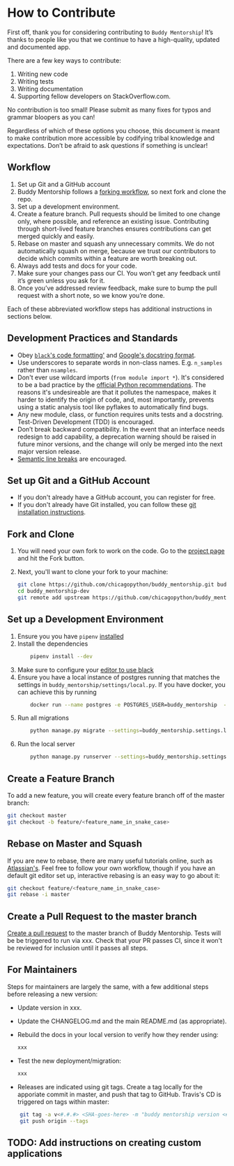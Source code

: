 # How to Contribute

First off, thank you for considering contributing to `Buddy Mentorship`!
It’s thanks to people like you that we continue to have a high-quality, updated and documented app.

There are a few key ways to contribute:
1. Writing new code
2. Writing tests
3. Writing documentation
4. Supporting fellow developers on StackOverflow.com.

No contribution is too small!
Please submit as many fixes for typos and grammar bloopers as you can!

Regardless of which of these options you choose,
this document is meant to make contribution more accessible by codifying tribal knowledge and expectations.
Don’t be afraid to ask questions if something is unclear!

## Workflow

1. Set up Git and a GitHub account
2. Buddy Mentorship follows a [forking workflow](https://www.atlassian.com/git/tutorials/comparing-workflows/forking-workflow), so next fork and clone the repo.
3. Set up a development environment.
4. Create a feature branch.
   Pull requests should be limited to one change only, where possible, and reference an existing issue.
   Contributing through short-lived feature branches ensures contributions can get merged quickly and easily.
5. Rebase on master and squash any unnecessary commits.
   We do not automatically squash on merge, because we trust our contributors to decide which commits within a feature are worth breaking out.
6. Always add tests and docs for your code.
7. Make sure your changes pass our CI.
   You won’t get any feedback until it’s green unless you ask for it.
8. Once you’ve addressed review feedback, make sure to bump the pull request with a short note, so we know you’re done.

Each of these abbreviated workflow steps has additional instructions in sections below.


## Development Practices and Standards

- Obey [`black`'s code formatting'](https://black.readthedocs.io/en/stable/the_black_code_style.html) and [Google's docstring format](https://sphinxcontrib-napoleon.readthedocs.io/en/latest/example_google.html).
- Use underscores to separate words in non-class names.
  E.g. `n_samples` rather than `nsamples`.
- Don't ever use wildcard imports (`from module import *`).
  It's considered to be a bad practice by the [official Python recommendations](https://docs.python.org/3/tutorial/modules.html#importing-from-a-package).
  The reasons it's undesireable are that it
  pollutes the namespace,
  makes it harder to identify the origin of code,
  and, most importantly, prevents using a static analysis tool like pyflakes to automatically find bugs.
- Any new module, class, or function requires units tests and a docstring.
  Test-Driven Development (TDD) is encouraged.
- Don’t break backward compatibility.
  In the event that an interface needs redesign to add capability,
  a deprecation warning should be raised in future minor versions,
  and the change will only be merged into the next major version release.
- [Semantic line breaks](https://sembr.org/) are encouraged.


## Set up Git and a GitHub Account

- If you don't already have a GitHub account, you can register for free.
- If you don't already have Git installed,
  you can follow these [git installation instructions](https://help.github.com/en/articles/set-up-git).


## Fork and Clone

1. You will need your own fork to work on the code. Go to the [project page](https://github.com/chicagopython/buddy_mentorship) and hit the Fork button.
2. Next, you'll want to clone your fork to your machine:

    ```bash
    git clone https://github.com/chicagopython/buddy_mentorship.git buddy_mentorship-dev
    cd buddy_mentorship-dev
    git remote add upstream https://github.com/chicagopython/buddy_mentorship.git
    ```


## Set up a Development Environment

1. Ensure you you have `pipenv` [installed](https://pipenv.kennethreitz.org/en/latest/#install-pipenv-today)
2. Install the dependencies
    ```bash
        pipenv install --dev
    ```
3. Make sure to configure your [editor to use black](https://github.com/psf/black#editor-integration)
4. Ensure you have a local instance of postgres running that matches the settings in `buddy_mentorship/settings/local.py`.
  If you have docker, you can achieve this by running
    ```bash
        docker run --name postgres -e POSTGRES_USER=buddy_mentorship  -e POSTGRES_DB='buddy_mentorship' -p 5432:5432 -d postgres
    ```
5. Run all migrations
    ```bash
        python manage.py migrate --settings=buddy_mentorship.settings.local
    ```
6. Run the local server
    ```bash
        python manage.py runserver --settings=buddy_mentorship.settings.local
    ```


## Create a Feature Branch

To add a new feature, you will create every feature branch off of the master branch:

```bash
git checkout master
git checkout -b feature/<feature_name_in_snake_case>
```


## Rebase on Master and Squash

If you are new to rebase, there are many useful tutorials online,
such as [Atlassian's](https://www.atlassian.com/git/tutorials/rewriting-history/git-rebase).
Feel free to follow your own workflow,
though if you have an default git editor set up,
interactive rebasing is an easy way to go about it:

```bash
git checkout feature/<feature_name_in_snake_case>
git rebase -i master
```


## Create a Pull Request to the master branch

[Create a pull request](https://help.github.com/en/articles/creating-a-pull-request-from-a-fork)
to the master branch of Buddy Mentorship.
Tests will be be triggered to run via xxx.
Check that your PR passes CI,
since it won't be reviewed for inclusion until it passes all steps.

## For Maintainers

Steps for maintainers are largely the same,
with a few additional steps before releasing a new version:

-   Update version in xxx.
-   Update the CHANGELOG.md and the main README.md (as appropriate).
-   Rebuild the docs in your local version to verify how they render using:

    ```bash
    xxx
    ```
-   Test the new deployment/migration:

    ```bash
    xxx
    ```
-   Releases are indicated using git tags.
    Create a tag locally for the apporiate commit in master, and push that tag to GitHub.
    Travis's CD is triggered on tags within master:

```bash
    git tag -a v<#.#.#> <SHA-goes-here> -m "buddy mentorship version <#.#.#>"
    git push origin --tags
```

## TODO: Add instructions on creating custom applications
